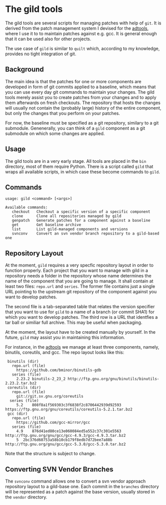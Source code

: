 The gild tools
==============

The gild tools are several scripts for managing patches with help of ```git```.
It is derived from the patch management system I devised for the
[adtools](https://github.com/sba1/adtools), where I use it to to maintain patches
against e.g. gcc. It is general enough that it can be used also for other projects.

The use case of ```gild``` is similar to ```quilt``` which, according to my
knowledge, provides no tight integration of git.

Background
----------

The main idea is that the patches for one or more components are developed in form
of git commits applied to a baseline, which means that you can use every day git
commands to maintain your changes. The gild tools merely assist you to create patches
from your changes and to apply them afterwards on fresh checkouts. The repository
that hosts the changes will usually not contain the (probably large) history of the
entire component, but only the changes that you perform on your patches.

For now, the baseline must be specified as a git repository, similary to a git
submodule. Genenerally, you can think of a ```gild``` component as a git submodule
on which some changes are applied.

Usage
-----

The gild tools are in a very early stage. All tools are placed in the ```bin```
directory, most of them require Python. There is a script called ```gild``` that
wraps all available scripts, in which case these become commands to ```gild```.

Commands
--------

```
usage: gild <command> [<args>]

Available commands:
   checkout   Checkout a specific version of a specific component
   clone      Clone all repositories managed by gild
   genpatch   Generate patches for a component against a baseline
   get        Get baseline archive
   list       List gild-managed components and versions
   svnconv    Convert an svn vendor branch repository to a gild-based one

```

Repository Layout
-----------------

At the moment, ```gild``` requires a very specfic repository layout in order to
function properly. Each project that you want to manage with gild in a
repository needs a folder in the repository whose name determines the name of
the component that you are going to manage. It shall contain at least two
files: ```repo.url``` and ```series```. The former file contains just a single
URL pointing to the upstream git repository of the component against you want
to develop patches.

The second file is a tab-separated table that relates the version specifier
that you want to use for ```gild``` to a name of a branch (or commit SHA1)
for which you want to develop patches. The third row is a URL that identfies a
tar ball or similiar full archive. This may be useful when packaging.

At the moment, the layout have to be created manually by yourself. In the
future, ```gild``` may assist you in maintaining this information.

For instance, in the [adtools](https://github.com/sba1/adtools) we manage at
least three components, namely, binutils, coreutils, and gcc. The repo layout
looks like this:

```
 binutils (dir)
   repo.url (file)
     https://github.com/bminor/binutils-gdb
   series (file)
     2.23.2	binutils-2_23_2	http://ftp.gnu.org/gnu/binutils/binutils-2.23.2.tar.bz2
 coreutils (dir)
   repo.url (file)
     git://git.sv.gnu.org/coreutils
  series (file)
     5.2	808f8a1f569303c3f6838f2c8706442939d92593	https://ftp.gnu.org/gnu/coreutils/coreutils-5.2.1.tar.bz2
 gcc (dir)
   repo.url (file)
     https://github.com/gcc-mirror/gcc
   series (file)
     4.9	876d41ed80ce13e060084ed5a552c37c301e5563	http://ftp.gnu.org/gnu/gcc/gcc-4.9.3/gcc-4.9.3.tar.bz2
     5	2bc376d60753a58b10cb179f8edb7d72bee7a88b	http://ftp.gnu.org/gnu/gcc/gcc-5.3.0/gcc-5.3.0.tar.bz2
```

Note that the structure is subject to change.

Converting SVN Vendor Branches
------------------------------

The ```svnconv``` command allows one to convert a svn vendor approach repository
layout to a gild-base one. Each commit in the ```branches``` directory will be
represented as a patch against the base version, usually stored in the ```vendor```
directory.
